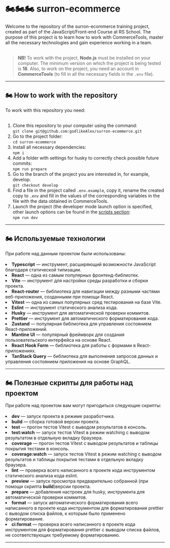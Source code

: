 <h1 id="heading">🏍️🏍️🏍️ surron-ecommerce</h1>
 Welcome to the repository of the surron-ecommerce training project, created
    as part of the JavaScript/Front-end Course at RS School. The purpose of this
    project is to learn how to work with CommerceTools, master all the necessary
    technologies and gain experience working in a team.
    <br><br>
    <blockquote>
      <b>NB!</b> To work with the project, <b>Node.js</b> must be installed on
      your computer. The minimum version on which the project is being tested is
      <b>18</b>. Also, to work on the project, you need an account in
      <b>CommerceTools</b> (to fill in all the necessary fields in the
      <code>.env</code> file).
    </blockquote>
    <hr>
<h2 id="github-workflow">🏍️ How to work with the repository</h2>
 To work with this repository you need:
    <br><br>
    <ol>
      <li>
        Clone this repository to your computer using the command:
        <br><code
          >git clone git@github.com:godlikeAlex/surron-ecommerce.git</code
        >
      </li>
      <li>
        Go to the project folder:
        <br><code>cd surron-ecommerce</code>
      </li>
      <li>
        Install all necessary dependencies:
        <br><code>npm i</code>
      </li>
      <li>
        Add a folder with settings for husky to correctly check possible future
        commits:
        <br><code>npm run prepare</code>
      </li>
      <li>
        Go to the branch of the project you are interested in, for example,
        develop:
        <br><code>git checkout develop</code>
      </li>
      <li>
        Find a file in the project called <code>.env.example</code>, copy it,
        rename the created copy to <code>.env</code> and fill in the values of
        the corresponding variables in the file with the data obtained in
        CommerceTools.
      </li>
      <li>
        Launch the project (the developer mode launch option is specified, other
        launch options can be found in the <a href="#scripts-section">scripts section</a>:
        <br><code>npm run dev</code>
      </li>
    </ol>
    <hr>
<h2 id="used-stack">🏍️ Используемые технологии</h2>
При работе над данным проектом были использованы:
<br><br>

<li> <b>Typescript</b> — инструмент, расширяющий возможности JavaScript благодаря статической типизации.</li>
<li> <b>React</b> — одна из самым популярных фронтенд-библиотек.
<li> <b>Vite</b> — инструмент для настройки среды разработки и сборки проекта.</li>
<li> <b>React-router</b> — библиотека для навигации между разными частями веб-приложения, созданными при помощи React.</li>
<li> <b>Vitest</b> — одна из самых популярных сред тестирования на базе Vite.</li>
<li> <b>Eslint</b> — инструмент статического анализа кода.</li>
<li> <b>Husky</b> — инструмент для автоматической проверки коммитов.</li>
<li> <b>Prettier</b> — инструмент для автоматического форматирования кода.</li>
<li> <b>Zustand</b> — популярная библиотека для управления состоянием React-приложений.</li>
<li> <b>Mantine UI</b> — популярный фреймворк для создания пользовательского интерфейса на основе React.</li>
<li> <b>React Hook Form</b> — библиотека для работы с формами в React-приложениях.</li>
<li> <b>TanStack Query</b> — библиотека для выполнения запросов данных и управления состоянием приложения на основе GraphQL.</li>
<hr>
<h2 id="scripts-section">🏍️ Полезные скрипты для работы над проектом</h2>
При работе над проектом вам могут пригодиться следующие скрипты:
<br><br>
<li> <b>dev</b> — запуск проекта в режиме разработчика.</li>
<li> <b>build</b> — сборка готовой версии проекта.</li>
<li> <b>test</b> — прогон тестов Vitest с выводом результатов в консоль.</li>
<li> <b>test:watch</b> — запуск тестов Vitest в режим watching с выводом результатом в отдельную вкладку браузера.</li>
<li> <b>coverage</b> — прогон тестов Vitest с выводом результатов и таблицы покрытия тестами в консоль.</li>
<li> <b>coverage:watch</b> — запуск тестов Vitest в режим watching с выводом результатов и таблицы покрытия тестами в отдельную вкладку браузера.</li>
<li> <b>lint</b> — проверка всего написанного в проекте кода инструментом статического анализа кода eslint.</li>
<li> <b>preview</b> — запуск просмотра предварительно собранной (при помощи скрипта <b>build</b>)версии проекта.</li>
<li> <b>prepare</b> — добавления настроек для husky, инструмента для автоматической проверки коммитов.</li>
<li> <b>format</b> — запуск автоматического форматирования всего написанного в проекте кода инструментом для форматирования prettier с выводом списка файлов, к которым было применено форматирование.</li>
<li> <b>ci:format</b> — проверка всего написанного в проекте кода инструментом для форматирования prettier с выводом списка файлов, не соответствующих требуемому форматированию.</li>
<hr>

